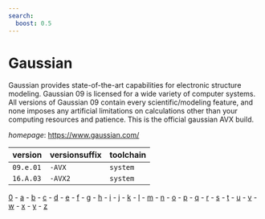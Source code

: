```yaml
---
search:
  boost: 0.5
---
```

# Gaussian

Gaussian provides state-of-the-art capabilities for electronic structure modeling. Gaussian 09 is licensed for a wide variety of computer systems. All versions of Gaussian 09 contain every scientific/modeling feature, and none imposes any artificial limitations on calculations other than your computing resources and patience.  This is the official gaussian AVX build.

*homepage*: <https://www.gaussian.com/>

version | versionsuffix | toolchain
--------|---------------|----------
``09.e.01`` | ``-AVX`` | ``system``
``16.A.03`` | ``-AVX2`` | ``system``

[0](../0/index.md) - [a](../a/index.md) - [b](../b/index.md) - [c](../c/index.md) - [d](../d/index.md) - [e](../e/index.md) - [f](../f/index.md) - [g](../g/index.md) - [h](../h/index.md) - [i](../i/index.md) - [j](../j/index.md) - [k](../k/index.md) - [l](../l/index.md) - [m](../m/index.md) - [n](../n/index.md) - [o](../o/index.md) - [p](../p/index.md) - [q](../q/index.md) - [r](../r/index.md) - [s](../s/index.md) - [t](../t/index.md) - [u](../u/index.md) - [v](../v/index.md) - [w](../w/index.md) - [x](../x/index.md) - [y](../y/index.md) - [z](../z/index.md)

